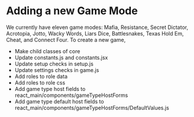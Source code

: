 # Adding a new Game Mode

We currently have eleven game modes: Mafia, Resistance, Secret Dictator, Acrotopia, Jotto, Wacky Words, Liars Dice, Battlesnakes, Texas Hold Em, Cheat, and Connect Four. To create a new game,

- Make child classes of core
- Update constants.js and constants.jsx
- Update setup checks in setup.js
- Update settings checks in game.js
- Add roles to role data
- Add roles to role css
- Add game type host fields to react_main/components/gameTypeHostForms
- Add game type default host fields to react_main/components/gameTypeHostForms/DefaultValues.js
